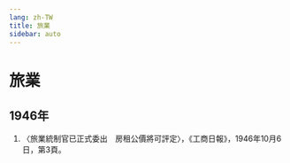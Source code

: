 ```yaml
---
lang: zh-TW
title: 旅業
sidebar: auto
---
```


# 旅業
## 1946年
1. 〈旅業統制官已正式委出　房租公價將可評定〉，《工商日報》，1946年10月6日，第3頁。